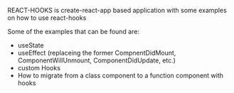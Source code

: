 REACT-HOOKS is create-react-app based application with some examples on how to use react-hooks

Some of the examples that can be found are:
- useState
- useEffect (replaceing the former CompnentDidMount, ComponentWillUnmount, ComponentDidUpdate, etc.)
- custom Hooks
- How to migrate from a class component to a function component with hooks